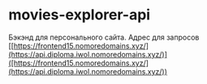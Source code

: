 # movies-explorer-api

Бэкэнд для персонального сайта. Адрес для запросов [[https://frontend15.nomoredomains.xyz/](https://api.diploma.iwol.nomoredomains.xyz/)]([https://frontend15.nomoredomains.xyz/](https://api.diploma.iwol.nomoredomains.xyz/))
